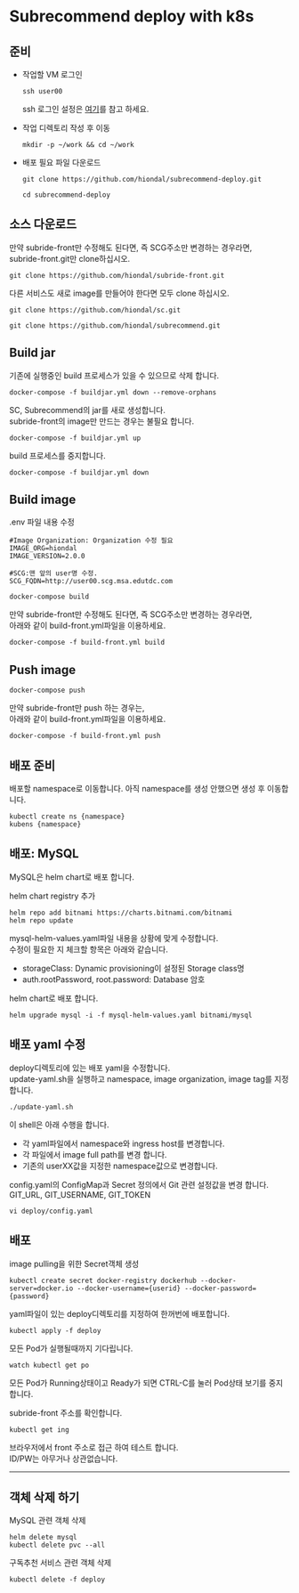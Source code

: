 # Subrecommend deploy with k8s

## 준비
- 작업할 VM 로그인
  ```
  ssh user00
  ```
  ssh 로그인 설정은 [여기](https://github.com/cna-bootcamp/cna-handson/blob/main/prepare/%EB%A1%9C%EC%BB%AC%EA%B0%9C%EB%B0%9C%ED%99%98%EA%B2%BD%EA%B5%AC%EC%84%B1.md#ssh-login-%EC%84%A4%EC%A0%95)를 참고 하세요. 


- 작업 디렉토리 작성 후 이동
  ```
  mkdir -p ~/work && cd ~/work
  ```
- 배포 필요 파일 다운로드
  ```
  git clone https://github.com/hiondal/subrecommend-deploy.git
  ```
  ```
  cd subrecommend-deploy
  ```

## 소스 다운로드 
만약 subride-front만 수정해도 된다면, 즉 SCG주소만 변경하는 경우라면,  
subride-front.git만 clone하십시오.   
```
git clone https://github.com/hiondal/subride-front.git
```

다른 서비스도 새로 image를 만들어야 한다면 모두 clone 하십시오.  
```
git clone https://github.com/hiondal/sc.git
```
```
git clone https://github.com/hiondal/subrecommend.git
```


## Build jar
기존에 실행중인 build 프로세스가 있을 수 있으므로 삭제 합니다.  
```
docker-compose -f buildjar.yml down --remove-orphans
```


SC, Subrecommend의 jar를 새로 생성합니다.  
subride-front의 image만 만드는 경우는 불필요 합니다.  
```
docker-compose -f buildjar.yml up
```

build 프로세스를 중지합니다.  
```
docker-compose -f buildjar.yml down 
```

## Build image
.env 파일 내용 수정  
```
#Image Organization: Organization 수정 필요 
IMAGE_ORG=hiondal
IMAGE_VERSION=2.0.0

#SCG:맨 앞의 user명 수정. 
SCG_FQDN=http://user00.scg.msa.edutdc.com
```

```
docker-compose build
```

만약 subride-front만 수정해도 된다면, 즉 SCG주소만 변경하는 경우라면,  
아래와 같이 build-front.yml파일을 이용하세요.  
```
docker-compose -f build-front.yml build
```

## Push image
```
docker-compose push
```

만약 subride-front만 push 하는 경우는,  
아래와 같이 build-front.yml파일을 이용하세요.  
```
docker-compose -f build-front.yml push
```

## 배포 준비  
배포할 namespace로 이동합니다. 아직 namespace를 생성 안했으면 생성 후 이동합니다.  
```
kubectl create ns {namespace}
kubens {namespace}
```

## 배포: MySQL
MySQL은 helm chart로 배포 합니다.  

helm chart registry 추가  
```
helm repo add bitnami https://charts.bitnami.com/bitnami
helm repo update
```

mysql-helm-values.yaml파일 내용을 상황에 맞게 수정합니다.  
수정이 필요한 지 체크할 항목은 아래와 같습니다. 
- storageClass: Dynamic provisioning이 설정된 Storage class명
- auth.rootPassword, root.password: Database 암호

helm chart로 배포 합니다.  
```
helm upgrade mysql -i -f mysql-helm-values.yaml bitnami/mysql
```

## 배포 yaml 수정 

deploy디렉토리에 있는 배포 yaml을 수정합니다.   
update-yaml.sh을 실행하고 namespace, image organization, image tag를 지정합니다.  
```
./update-yaml.sh
```
이 shell은 아래 수행을 합니다. 
- 각 yaml파일에서 namespace와 ingress host를 변경합니다. 
- 각 파일에서 image full path를 변경 합니다.  
- 기존의 userXX값을 지정한 namespace값으로 변경합니다.  

config.yaml의 ConfigMap과 Secret 정의에서 Git 관련 설정값을 변경 합니다.  
GIT_URL, GIT_USERNAME, GIT_TOKEN
```
vi deploy/config.yaml
```

## 배포 
image pulling을 위한 Secret객체 생성  
```
kubectl create secret docker-registry dockerhub --docker-server=docker.io --docker-username={userid} --docker-password={password}
```

yaml파일이 있는 deploy디렉토리를 지정하여 한꺼번에 배포합니다.  
```
kubectl apply -f deploy
```

모든 Pod가 실행될때까지 기다립니다.  
```
watch kubectl get po
```
모든 Pod가 Running상태이고 Ready가 되면 CTRL-C를 눌러 Pod상태 보기를 중지합니다.  

subride-front 주소를 확인합니다.  
```
kubectl get ing
```

브라우저에서 front 주소로 접근 하여 테스트 합니다.  
ID/PW는 아무거나 상관없습니다.  


---

## 객체 삭제 하기 
MySQL 관련 객체 삭제  
```
helm delete mysql
kubectl delete pvc --all
```

구독추천 서비스 관련 객체 삭제  
```
kubectl delete -f deploy 
```


